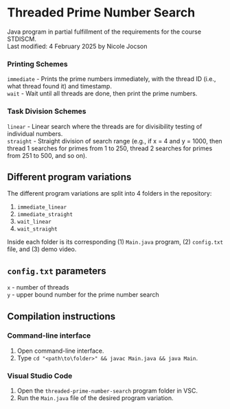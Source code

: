 # Threaded Prime Number Search  
Java program in partial fulfillment of the requirements for the course STDISCM.  
Last modified: 4 February 2025 by Nicole Jocson  

### Printing Schemes  
`immediate` - Prints the prime numbers immediately, with the thread ID (i.e., what thread found it) and timestamp.  
`wait` - Wait until all threads are done, then print the prime numbers.  

### Task Division Schemes  
`linear` - Linear search where the threads are for divisibility testing of individual numbers.  
`straight` - Straight division of search range (e.g., if x = 4 and y = 1000, then thread 1 searches for primes from 1 to 250, thread 2 searches for primes from 251 to 500, and so on).  

## Different program variations  
The different program variations are split into 4 folders in the repository:  
1. `immediate_linear`  
2. `immediate_straight`  
3. `wait_linear`  
4. `wait_straight`  
  
Inside each folder is its corresponding (1) `Main.java` program, (2) `config.txt` file, and (3) demo video.

## `config.txt` parameters  
`x` - number of threads  
`y` - upper bound number for the prime number search  

## Compilation instructions  
### Command-line interface  
1. Open command-line interface.  
2. Type `cd "<path\to\folder>" && javac Main.java && java Main`.  

### Visual Studio Code  
1. Open the `threaded-prime-number-search` program folder in VSC.  
2. Run the `Main.java` file of the desired program variation.  

